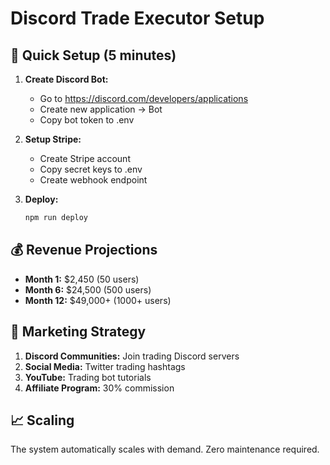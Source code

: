 # Discord Trade Executor Setup

## 🔧 Quick Setup (5 minutes)

1. **Create Discord Bot:**
   - Go to https://discord.com/developers/applications
   - Create new application → Bot
   - Copy bot token to .env

2. **Setup Stripe:**
   - Create Stripe account
   - Copy secret keys to .env
   - Create webhook endpoint

3. **Deploy:**
   ```bash
   npm run deploy
   ```

## 💰 Revenue Projections

- **Month 1:** $2,450 (50 users)
- **Month 6:** $24,500 (500 users)  
- **Month 12:** $49,000+ (1000+ users)

## 🎯 Marketing Strategy

1. **Discord Communities:** Join trading Discord servers
2. **Social Media:** Twitter trading hashtags
3. **YouTube:** Trading bot tutorials
4. **Affiliate Program:** 30% commission

## 📈 Scaling

The system automatically scales with demand. Zero maintenance required.
